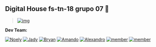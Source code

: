 ## Digital House fs-tn-18 grupo 07 👋

> [![img](https://rawcdn.githack.com/dh-fs-tn-18-g7/.github/3dec8e2c134c1dd9ae8fdb6d89cbccd93fde2469/profile/dh-fstn-18-g7.svg)](https://github.com/dh-fs-tn-18-g7)

**Dev Team:**

[![Noely](https://images.weserv.nl/?url=avatars.githubusercontent.com/u/110362892?v=4&h=100&w=100&fit=cover&mask=circle&maxage=7d)](https://github.com/NoelyGangello)
[![Jady](https://images.weserv.nl/?url=avatars.githubusercontent.com/u/98995625?v=4&h=100&w=100&fit=cover&mask=circle&maxage=7d)](https://github.com/Jady-Carolina) 
[![Bryan](https://images.weserv.nl/?url=avatars.githubusercontent.com/u/113955681?v=4&h=100&w=100&fit=cover&mask=circle&maxage=7d)](https://github.com/Bryan-Abranches)
[![Amando](https://images.weserv.nl/?url=avatars.githubusercontent.com/u/2993028?v=4&h=100&w=100&fit=cover&mask=circle&maxage=7d)](https://github.com/amandoloule)
[![Alexandro](https://images.weserv.nl/?url=avatars.githubusercontent.com/u/114032651?v=4&h=100&w=100&fit=cover&mask=circle&maxage=7d)](https://github.com/MarcioAlexandroDias)
[![member]()]()
[![member]()]()
